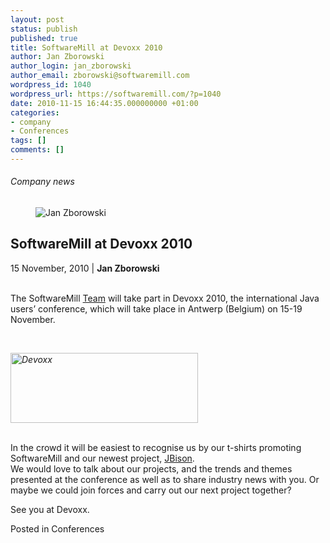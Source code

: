 ```yaml
---
layout: post
status: publish
published: true
title: SoftwareMill at Devoxx 2010
author: Jan Zborowski
author_login: jan_zborowski
author_email: zborowski@softwaremill.com
wordpress_id: 1040
wordpress_url: https://softwaremill.com/?p=1040
date: 2010-11-15 16:44:35.000000000 +01:00
categories:
- company
- Conferences
tags: []
comments: []
---
```


<h6>Company news</h6>
<div class="post-header clearfix">
<figure><div class="image"><img src="https://softwaremill.com/wp-content/uploads/2013/04/zborowski.jpg" alt="Jan Zborowski"></div></figure><div class="title">
<h2 class="font-dark-blue font-normal">SoftwareMill at Devoxx 2010</h2>15 November, 2010 | <b>Jan Zborowski</b><br><br>
</div>
</div>
<div class="post-rows"><div class="text">
<p id="Postyarchiwalne-SoftwareMillatDevoxx2010">The SoftwareMill <a href="http://softwaremill.pl/zespol.html" rel="nofollow">Team</a> will take part in Devoxx 2010, the international Java users’ conference, which will take place in Antwerp (Belgium) on 15-19 November.</p>
<p> </p>
<p><em id="__mceDel"><a href="https://softwaremill.com/wp-content/uploads/2013/08/LogoDevoxx150dpi.jpg"><img class="alignnone size-medium wp-image-1041" alt="Devoxx" src="https://softwaremill.com/wp-content/uploads/2013/08/LogoDevoxx150dpi-300x112.jpg" width="300" height="112"></a></em></p>
<p><em id="__mceDel"><br></em>In the crowd it will be easiest to recognise us by our t-shirts promoting SoftwareMill and our newest project, <a href="http://jbison.com/" rel="nofollow">JBison</a>.<br>We would love to talk about our projects, and the trends and themes presented at the conference as well as to share industry news with you. Or maybe we could join forces and carry out our next project together?</p>
<p>See you at Devoxx.</p>
</div></div>
<div class="post-footer">Posted in Conferences</div>
